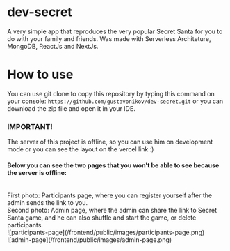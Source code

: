 # dev-secret
A very simple app that reproduces the very popular Secret Santa for you to do with your family and friends. Was made with Serverless Architeture, MongoDB, ReactJs and NextJs.

# How to use
You can use git clone to copy this repository by typing this command on your console:
`` https://github.com/gustavonikov/dev-secret.git ``
or you can download the zip file and open it in your IDE.

### IMPORTANT!
The server of this project is offline, so you can use him on development mode or you can see the layout on the vercel link :)<br />

#### Below you can see the two pages that you won't be able to see because the server is offline:
<br />
First photo: Participants page, where you can register yourself after the admin sends the link to you.
<br />
Second photo: Admin page, where the admin can share the link to Secret Santa game, and he can also shuffle and start the game, or delete participants.
<br />
![participants-page](/frontend/public/images/participants-page.png)
<br />
![admin-page](/frontend/public/images/admin-page.png)
